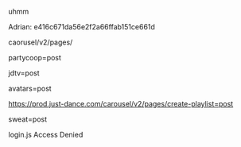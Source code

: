 uhmm








Adrian: e416c671da56e2f2a66ffab151ce661d







caorusel/v2/pages/








partycoop=post









jdtv=post


















avatars=post













https://prod.just-dance.com/carousel/v2/pages/create-playlist=post











sweat=post






















login.js
Access Denied